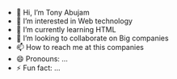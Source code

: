 - 👋 Hi, I’m Tony Abujam 
- 👀 I’m interested in Web technology 
- 🌱 I’m currently learning HTML
- 💞️ I’m looking to collaborate on Big companies 
- 📫 How to reach me at this companies 
- 😄 Pronouns: ...
- ⚡ Fun fact: ...

<!---
TonyAbujam10/TonyAbujam10 is a ✨ special ✨ repository because its `README.md` (this file) appears on your GitHub profile.
You can click the Preview link to take a look at your changes.
--->
